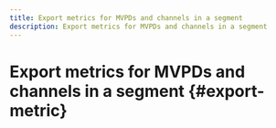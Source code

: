 ```yaml
---
title: Export metrics for MVPDs and channels in a segment
description: Export metrics for MVPDs and channels in a segment
---
```


# Export metrics for MVPDs and channels in a segment {#export-metric}

